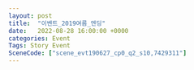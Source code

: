 ```yaml
---
layout: post
title:  "이벤트_2019여름_엔딩"
date:   2022-08-28 16:00:00 +0000
categories: Event
Tags: Story Event
SceneCode: ["scene_evt190627_cp0_q2_s10,7429311"]
---
```

